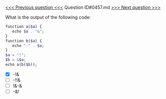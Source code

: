 [<<< Previous question <<<](0456.md)  Question ID#0457.md  [>>> Next question >>>](0458.md) 

What is the output of the following code:

```php
function a($a) {
   echo $a . "&";
}
function b($a) {
   echo "-" . $a;
}
$a = "!";
$b = &$a;
echo a(b($b));
```

- [x] -!&
- [ ] -!!&
- [ ] !&-&
- [ ] -&!
